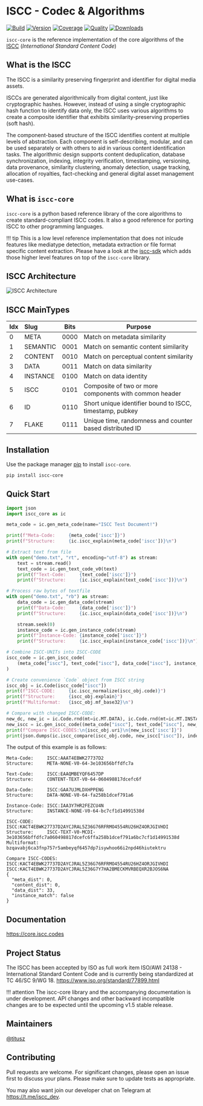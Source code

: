 # ISCC - Codec & Algorithms

[![Build](https://github.com/iscc/iscc-core/actions/workflows/tests.yml/badge.svg)](https://github.com/iscc/iscc-core/actions/workflows/tests.yml)
[![Version](https://img.shields.io/pypi/v/iscc-core.svg)](https://pypi.python.org/pypi/iscc-core/)
[![Coverage](https://codecov.io/gh/iscc/iscc-core/branch/main/graph/badge.svg?token=7BJ7HJU815)](https://codecov.io/gh/iscc/iscc-core)
[![Quality](https://app.codacy.com/project/badge/Grade/ad1cc48ac0c0413ea2373a938148f019)](https://www.codacy.com/gh/iscc/iscc-core/dashboard)
[![Downloads](https://pepy.tech/badge/iscc-core)](https://pepy.tech/project/iscc-core)

`iscc-core` is the reference implementation of the core algorithms of the [ISCC](https://iscc.codes)
(*International Standard Content Code*)

## What is the ISCC

The ISCC is a similarity preserving fingerprint and identifier for digital media assets.

ISCCs are generated algorithmically from digital content, just like cryptographic hashes. However,
instead of using a single cryptographic hash function to identify data only, the ISCC uses various
algorithms to create a composite identifier that exhibits similarity-preserving properties (soft
hash).

The component-based structure of the ISCC identifies content at multiple levels of abstraction. Each
component is self-describing, modular, and can be used separately or with others to aid in various
content identification tasks. The algorithmic design supports content deduplication, database
synchronization, indexing, integrity verification, timestamping, versioning, data provenance,
similarity clustering, anomaly detection, usage tracking, allocation of royalties, fact-checking and
general digital asset management use-cases.

## What is `iscc-core`

`iscc-core` is a python based reference library of the core algorithms to create standard-compliant
ISCC codes. It also a good reference for porting ISCC to other programming languages.

!!! tip
    This is a low level reference implementation that does not inlcude features like mediatype
    detection, metadata extraction or file format specific content extraction. Please have a look at
    the [iscc-sdk](https://github.com/iscc/iscc-sdk) which adds those higher level features on top
    of the `iscc-core` library.

## ISCC Architecture

![ISCC Architecture](https://raw.githubusercontent.com/iscc/iscc-core/master/docs/images/iscc-codec-light.png)

## ISCC MainTypes

| Idx | Slug     | Bits | Purpose                                                  |
| --- | :------- | ---- | -------------------------------------------------------- |
| 0   | META     | 0000 | Match on metadata similarity                             |
| 1   | SEMANTIC | 0001 | Match on semantic content similarity                     |
| 2   | CONTENT  | 0010 | Match on perceptual content similarity                   |
| 3   | DATA     | 0011 | Match on data similarity                                 |
| 4   | INSTANCE | 0100 | Match on data identity                                   |
| 5   | ISCC     | 0101 | Composite of two or more components with common header   |
| 6   | ID       | 0110 | Short unique identifier bound to ISCC, timestamp, pubkey |
| 7   | FLAKE    | 0111 | Unique time, randomness and counter based distributed ID |

## Installation

Use the package manager [pip](https://pip.pypa.io/en/stable/) to install `iscc-core`.

```bash
pip install iscc-core
```

## Quick Start

```python
import json
import iscc_core as ic

meta_code = ic.gen_meta_code(name="ISCC Test Document!")

print(f"Meta-Code:     {meta_code['iscc']}")
print(f"Structure:     {ic.iscc_explain(meta_code['iscc'])}\n")

# Extract text from file
with open("demo.txt", "rt", encoding="utf-8") as stream:
    text = stream.read()
    text_code = ic.gen_text_code_v0(text)
    print(f"Text-Code:     {text_code['iscc']}")
    print(f"Structure:     {ic.iscc_explain(text_code['iscc'])}\n")

# Process raw bytes of textfile
with open("demo.txt", "rb") as stream:
    data_code = ic.gen_data_code(stream)
    print(f"Data-Code:     {data_code['iscc']}")
    print(f"Structure:     {ic.iscc_explain(data_code['iscc'])}\n")

    stream.seek(0)
    instance_code = ic.gen_instance_code(stream)
    print(f"Instance-Code: {instance_code['iscc']}")
    print(f"Structure:     {ic.iscc_explain(instance_code['iscc'])}\n")

# Combine ISCC-UNITs into ISCC-CODE
iscc_code = ic.gen_iscc_code(
    (meta_code["iscc"], text_code["iscc"], data_code["iscc"], instance_code["iscc"])
)

# Create convenience `Code` object from ISCC string
iscc_obj = ic.Code(iscc_code["iscc"])
print(f"ISCC-CODE:     {ic.iscc_normalize(iscc_obj.code)}")
print(f"Structure:     {iscc_obj.explain}")
print(f"Multiformat:   {iscc_obj.mf_base32}\n")

# Compare with changed ISCC-CODE:
new_dc, new_ic = ic.Code.rnd(mt=ic.MT.DATA), ic.Code.rnd(mt=ic.MT.INSTANCE)
new_iscc = ic.gen_iscc_code((meta_code["iscc"], text_code["iscc"], new_dc.uri, new_ic.uri))
print(f"Compare ISCC-CODES:\n{iscc_obj.uri}\n{new_iscc['iscc']}")
print(json.dumps(ic.iscc_compare(iscc_obj.code, new_iscc["iscc"]), indent=2))
```

The output of this example is as follows:

```
Meta-Code:     ISCC:AAAT4EBWK27737D2
Structure:     META-NONE-V0-64-3e103656bffdfc7a

Text-Code:     ISCC:EAAQMBEYQF6457DP
Structure:     CONTENT-TEXT-V0-64-060498817dcefc6f

Data-Code:     ISCC:GAA7UJMLDXHPPENG
Structure:     DATA-NONE-V0-64-fa258b1dcef791a6

Instance-Code: ISCC:IAA3Y7HR2FEZCU4N
Structure:     INSTANCE-NONE-V0-64-bc7cf1d14991538d

ISCC-CODE:     ISCC:KACT4EBWK27737D2AYCJRAL5Z36G76RFRMO4554RU26HZ4ORJGIVHDI
Structure:     ISCC-TEXT-V0-MCDI-3e103656bffdfc7a060498817dcefc6ffa258b1dcef791a6bc7cf1d14991538d
Multiformat:   bzqavabj6ca3fnp757r5ambeyqf6457dp7isywhoo66i2npd46hiutektru

Compare ISCC-CODES:
ISCC:KACT4EBWK27737D2AYCJRAL5Z36G76RFRMO4554RU26HZ4ORJGIVHDI
ISCC:KACT4EBWK27737D2AYCJRAL5Z36G7Y7HA2BMECKMVRBEQXR2BJOS6NA
{
  "meta_dist": 0,
  "content_dist": 0,
  "data_dist": 33,
  "instance_match": false
}
```

## Documentation

<https://core.iscc.codes>

## Project Status

The ISCC has been accepted by ISO as full work item ISO/AWI 24138 - International Standard Content
Code and is currently being standardized at TC 46/SC 9/WG 18.
https://www.iso.org/standard/77899.html

!!! attention
    The iscc-core library and the accompanying documentation is under development. API changes and
    other backward incompatible changes are to be expected until the upcoming v1.5 stable release.

## Maintainers

[@titusz](https://github.com/titusz)

## Contributing

Pull requests are welcome. For significant changes, please open an issue first to discuss your
plans. Please make sure to update tests as appropriate.

You may also want join our developer chat on Telegram at <https://t.me/iscc_dev>.
